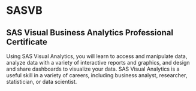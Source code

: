 # SASVB
## SAS Visual Business Analytics Professional Certificate

Using SAS Visual Analytics, you will learn to access   and manipulate data, analyze data with a variety of interactive reports and   graphics, and design and share dashboards to visualize your data. SAS Visual Analytics is a useful skill in a variety of careers, including business analyst, researcher, statistician, or data scientist. 
